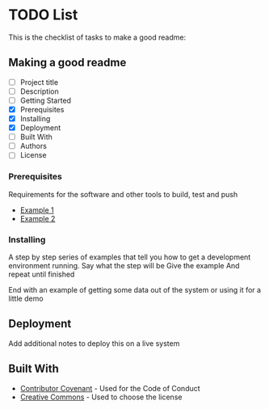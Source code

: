 # TODO List

This is the checklist of tasks to make a good readme:

## Making a good readme

- [ ] Project title 
- [ ] Description
- [ ] Getting Started
- [x] Prerequisites
- [x] Installing
- [x] Deployment
- [ ] Built With
- [ ] Authors
- [ ] License

### Prerequisites
Requirements for the software and other tools to build, 
test and push 
- [Example 1](https://www.example.com)
- [Example 2](https://www.example.com)

### Installing

A step by step series of examples that tell you how to get 
a development environment running.
Say what the step will be
Give the example
And repeat until finished

End with an example of getting some data out of the system or using it for a little demo

## Deployment

Add additional notes to deploy this on a live system

## Built With

- [Contributor Covenant](https://www.contributorcovenant.org/) - Used
for the Code of Conduct
- [Creative Commons](https://creativecommons.org/) -
Used to choose
the license